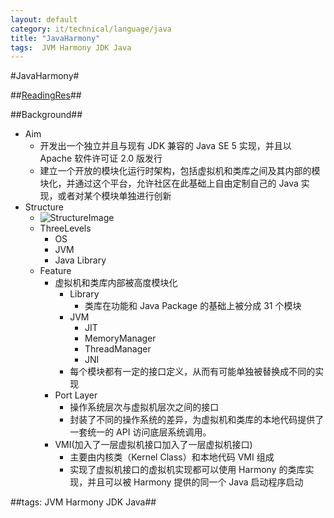 ```yaml
---
layout: default
category: it/technical/language/java
title: "JavaHarmony"
tags:  JVM Harmony JDK Java
---
```


#JavaHarmony#



##[ReadingRes](http://www.ibm.com/developerworks/cn/java/j-harmony/)##



##Background##
* Aim
  * 开发出一个独立并且与现有 JDK 兼容的 Java SE 5 实现，并且以 Apache 软件许可证 2.0 版发行
  * 建立一个开放的模块化运行时架构，包括虚拟机和类库之间及其内部的模块化，并通过这个平台，允许社区在此基础上自由定制自己的 Java 实现，或者对某个模块单独进行创新
* Structure
  * ![StructureImage](http://www.ibm.com/developerworks/cn/java/j-lo-harmony1/images/image002.jpg)
  * ThreeLevels
    * OS
    * JVM
    * Java Library
  * Feature
    * 虚拟机和类库内部被高度模块化
      * Library
        * 类库在功能和 Java Package 的基础上被分成 31 个模块
      * JVM
        * JIT
        * MemoryManager
        * ThreadManager
        * JNI
      * 每个模块都有一定的接口定义，从而有可能单独被替换成不同的实现
    * Port Layer
      * 操作系统层次与虚拟机层次之间的接口
      * 封装了不同的操作系统的差异，为虚拟机和类库的本地代码提供了一套统一的 API 访问底层系统调用。
    * VMI(加入了一层虚拟机接口加入了一层虚拟机接口)
      * 主要由内核类（Kernel Class）和本地代码 VMI 组成
      * 实现了虚拟机接口的虚拟机实现都可以使用 Harmony 的类库实现，并且可以被 Harmony 提供的同一个 Java 启动程序启动



##tags: JVM Harmony JDK Java##
